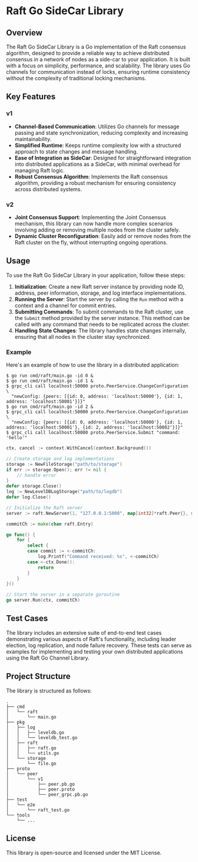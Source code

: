 # Raft Go SideCar Library

## Overview

The Raft Go SideCar Library is a Go implementation of the Raft consensus algorithm, designed to provide a reliable way to achieve distributed consensus in a network of nodes as a side-car to your application. It is built with a focus on simplicity, performance, and scalability. The library uses Go channels for communication instead of locks, ensuring runtime consistency without the complexity of traditional locking mechanisms.

## Key Features

### v1

- **Channel-Based Communication**: Utilizes Go channels for message passing and state synchronization, reducing complexity and increasing maintainability.
- **Simplified Runtime**: Keeps runtime complexity low with a structured approach to state changes and message handling.
- **Ease of Integration as SideCar**: Designed for straightforward integration into distributed applications as a SideCar, with minimal overhead for managing Raft logic.
- **Robust Consensus Algorithm**: Implements the Raft consensus algorithm, providing a robust mechanism for ensuring consistency across distributed systems.

### v2

- **Joint Consensus Support**: Implementing the Joint Consensus mechanism, this library can now handle more complex scenarios involving adding or removing multiple nodes from the cluster safely.
- **Dynamic Cluster Reconfiguration**: Easily add or remove nodes from the Raft cluster on the fly, without interrupting ongoing operations.

## Usage

To use the Raft Go SideCar Library in your application, follow these steps:

1. **Initialization**: Create a new Raft server instance by providing node ID, address, peer information, storage, and log interface implementations.
2. **Running the Server**: Start the server by calling the `Run` method with a context and a channel for commit entries.
3. **Submitting Commands**: To submit commands to the Raft cluster, use the `Submit` method provided by the server instance. This method can be called with any command that needs to be replicated across the cluster.
4. **Handling State Changes**: The library handles state changes internally, ensuring that all nodes in the cluster stay synchronized.

### Example

Here's an example of how to use the library in a distributed application:

```shell
$ go run cmd/raft/main.go -id 0 &
$ go run cmd/raft/main.go -id 1 &
$ grpc_cli call localhost:50000 proto.PeerService.ChangeConfiguration \
  "newConfig: {peers: [{id: 0, address: 'localhost:50000'}, {id: 1, address: 'localhost:50001'}]}"
$ go run cmd/raft/main.go -id 2 &
$ grpc_cli call localhost:50000 proto.PeerService.ChangeConfiguration \
  "newConfig: {peers: [{id: 0, address: 'localhost:50000'}, {id: 1, address: 'localhost:50001'}, {id: 2, address: 'localhost:50002'}]}"
$ grpc_cli call localhost:50000 proto.PeerService.Submit "command: 'hello'"
```

```go
ctx, cancel := context.WithCancel(context.Background())

// Create storage and log implementations
storage := NewFileStorage("path/to/storage")
if err := storage.Open(); err != nil {
	// handle error
}
defer storage.Close()
log := NewLevelDBLogStorage("path/to/logdb")
defer log.Close()

// Initialize the Raft server
server := raft.NewServer(1, "127.0.0.1:5000", map[int32]*raft.Peer{}, storage, log)

commitCh := make(chan raft.Entry)

go func() {
    for {
        select {
        case commit := <-commitCh:
            log.Printf("Command received: %s", <-commitCh)
        case <-ctx.Done():
            return
        }
    }
}()

// Start the server in a separate goroutine
go server.Run(ctx, commitCh)
```

## Test Cases

The library includes an extensive suite of end-to-end test cases demonstrating various aspects of Raft's functionality, including leader election, log replication, and node failure recovery. These tests can serve as examples for implementing and testing your own distributed applications using the Raft Go Channel Library.

## Project Structure

The library is structured as follows:

```
.
├── cmd
│   └── raft
│       └── main.go
├── pkg
│   ├── log
│   │   ├── leveldb.go
│   │   └── leveldb_test.go
│   ├── raft
│   │   ├── raft.go
│   │   └── utils.go
│   └── storage
│       └── file.go
├── proto
│   └── peer
│       └── v1
│           ├── peer.pb.go
│           ├── peer.proto
│           └── peer_grpc.pb.go
├── test
│   └── e2e
│       └── raft_test.go
└── tools
    └── ...
```

## License

This library is open-source and licensed under the MIT License.
